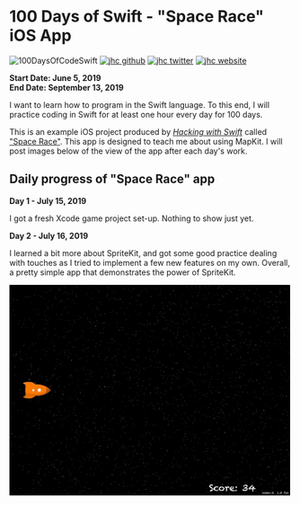 # 100 Days of Swift - "Space Race" iOS App

![100DaysOfCodeSwift](https://img.shields.io/badge/100DaysOfCode-Swift-FA7343.svg?style=flat&logo=swift)
[![jhc github](https://img.shields.io/badge/GitHub-jhrcook-lightgrey.svg?style=flat&logo=github)](https://github.com/jhrcook)
[![jhc twitter](https://img.shields.io/badge/Twitter-JoshDoesaThing-00aced.svg?style=flat&logo=twitter)](https://twitter.com/JoshDoesa)
[![jhc website](https://img.shields.io/badge/Website-JoshDoesaThing-5087B2.svg?style=flat&logo=telegram)](https://www.joshdoesathing.com)

**Start Date: June 5, 2019  
End Date: September 13, 2019**

I want to learn how to program in the Swift language. To this end, I will practice coding in Swift for at least one hour every day for 100 days.

This is an example iOS project produced by [*Hacking with Swift*](https://www.hackingwithswift.com/read) called ["Space Race"](https://www.hackingwithswift.com/read/17/overview). This app is designed to teach me about using MapKit. I will post images below of the view of the app after each day's work.

## Daily progress of "Space Race" app

**Day 1 - July 15, 2019**

I got a fresh Xcode game project set-up. Nothing to show just yet.

**Day 2 - July 16, 2019**

I learned a bit more about SpriteKit, and got some good  practice dealing with touches as  I tried to implement a few new features on my own. Overall, a pretty simple app that demonstrates the power of SpriteKit.

<img src="progress_screenshots/ezgif.com-video-to-gif.gif" width="500"/>


